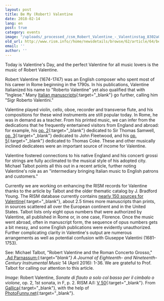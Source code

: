 ```yaml
---
layout: post
title: Be My (Robert) Valentine
date: 2018-02-14
lang: en
post: true
category: events
image: "/uploads/_processed_/csm_Robert_Valentine_-_Valentinstag_8302a0232c.jpg"
old_url: http://www.rism.info//home/newsdetails/browse/62/article/64/be-my-robert-valentine.html
email: ''
author: ''
---
```



Today is Valentine's Day, and the perfect Valentine for all music lovers is the music of Robert Valentine.

Robert Valentine (1674-1747) was an English composer who spent most of his career in Rome beginning in the 1790s. In his publications, Valentine Italianized his name to "Roberto Valentine" yet also qualified that with "Inglese." Many [Italian manuscripts](https://opac.rism.info/search?id=850003937&Language=en){:target="_blank"} go further, calling him "Sigr Roberto Valentini."

Valentine played violin, cello, oboe, recorder and transverse flute, and his compositions for these wind instruments are still popular today. In Rome, he was in demand as a teacher. From his printed music, we can infer from the dedications that he frequently entertained visitors from England and abroad: for example, his [op. 2](https://opac.rism.info/search?View=rism&author=137658303&q=samwell&Language=en){:target="_blank"} dedicated to Sir Thomas Samwell, [op. 3](https://opac.rism.info/search?id=00000990065095&Language=en){:target="_blank"} dedicated to John Fleetwood, and his [op. 5](https://opac.rism.info/search?id=00000990065104&Language=en){:target="_blank"} dedicated to Thomas Coke. These and other musically inclined dedicatees were an important source of income for Valentine.

Valentine fostered connections to his native England and his concerti grossi for strings are fully acclimated to the musical style of his adopted city. Michael Talbot points all this out in a recent article, further noting Valentine's role as an "intermediary bringing Italian music to English patrons and customers."

Currently we are working on enhancing the RISM records for Valentine thanks to the article by Talbot and the older thematic catalog by J. Bradford Young. The RISM database currently contains [nearly 150 sources for Valentine](https://opac.rism.info/search?View=rism&author=137658303&Language=en){:target="_blank"}, about 2.5 times more manuscripts than prints, in sources scattered all over the European continent and in the United States. Talbot lists only eight opus numbers that were authorized by Valentine, all published in Rome or, in one case, Florence. Once the music went abroad, often in manuscript form, the sequence of opus numbers gets a bit messy, and some English publications were evidently unauthorized. Further complicating clarity in Valentine's output are numerous arrangements as well as potential confusion with Giuseppe Valentini (1681-1753).

See:
Michael Talbot, "Robert Valentine and the Roman Concerto Grosso," _[Ad Parnassum:](http://www.adparnassum.org/issues_contents.php?num=27){:target="_blank"} A Journal of Eighteenth- and Nineteenth-Century Instrumental Music_ 14 (April 2016): 1-36. We are grateful to Prof. Talbot for calling our attention to this article.



_Image_: Robert Valentine, _Sonate di flauto a solo col basso per il cimbalo o violone_, op. 2, 1st sonata, in F, p. 2. RISM A/I: [V 50](https://opac.rism.info/search?id=00000990065089&Language=en){:target="_blank"}. From [Gallica](http://gallica.bnf.fr/ark:/12148/btv1b90790357){:target="_blank"}, with the help of [PhotoFunny.net](https://www.photofunny.net/out/568380950381200201){:target="_blank"}.



<script type="text/javascript">var switchTo5x=true;</script><script type="text/javascript" src="http://w.sharethis.com/button/buttons.js"></script><script type="text/javascript">stLight.options({publisher: "9b601438-1ce1-49d8-bfd7-9cff5df54c17", doNotHash: false, doNotCopy: false, hashAddressBar: false});</script>